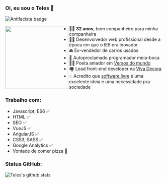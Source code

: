 ### Oi, eu sou o Teles 👋

![Antifacista badge](https://img.shields.io/badge/dev-antifacista-red)

<img src="https://openclipart.org/download/216306/jotateles.svg" align="left" width="200">

* 👨‍🦲 **32 anos**, bom companheiro para minha companheira
* 👨‍💻 Desenvolvedor web profissional desde a época em que o IE6 era inovador
* 🚘 Ex-vendedor de carros usados
* 👄 Autoproclamado programador meia-boca
* 👨‍🎨 Poeta amador em [Versos do mundo](https://www.versosdomundo.com.br/livro)
* 🏘️ Lead front-end developer na [Viva Decora](https://www.vivadecora.com.br)
* 💡 Acredito que [software livre](https://www.gnu.org/philosophy/free-sw.pt-br.html) é uma excelente ideia e uma necessidade pra sociedade

### Trabalho com:
* Javascript, ES6 ✅
* HTML ✅
* SEO ✅
* VueJS ✅
* AngularJS ✅
* CSS3, SASS ✅
* Google Analytics ✅
* Vontade de comer pizza :pizza: 

### Status GitHub:

![Teles's github stats](https://github-readme-stats.vercel.app/api?username=teles&show_icons=true)
